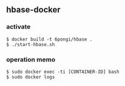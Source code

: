 ## hbase-docker

### activate

    $ docker build -t 6pongi/hbase .
    $ ./start-hbase.sh

### operation memo

    $ sudo docker exec -ti [CONTAINER-ID] bash
    $ sudo docker logs
